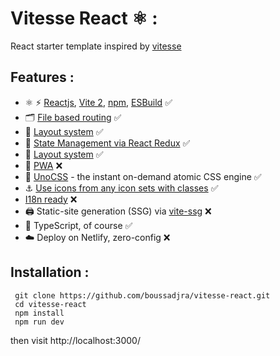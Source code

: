 # Vitesse React ⚛️ :

React starter template inspired by [vitesse](https://github.com/antfu/vitesse)

## Features : 

- ⚛️ ⚡️ [Reactjs](https://github.com/facebook/react), [Vite 2](https://github.com/vitejs/vite), [npm](https://npmjs.com/), [ESBuild](https://github.com/evanw/esbuild) ✅
- 🗂 [File based routing](./src/pages) ✅
- 📑 [Layout system](./src/layouts) ✅
- 🏪 [State Management via React Redux](https://react-redux.js.org/) ✅
- 🧱 [Layout system](./src/layouts) ✅
- 📲 [PWA](https://github.com/antfu/vite-plugin-pwa) ❌
- 🎨 [UnoCSS](https://github.com/antfu/unocss) - the instant on-demand atomic CSS engine ✅
- ⚓ [Use icons from any icon sets with classes](https://github.com/antfu/unocss/tree/main/packages/preset-icons) ✅
- [I18n ready](./locales) ❌
- 🖨 Static-site generation (SSG) via [vite-ssg](https://github.com/antfu/vite-ssg) ❌
- 🦾 TypeScript, of course ✅
- ☁️ Deploy on Netlify, zero-config ❌
  
## Installation : 

     git clone https://github.com/boussadjra/vitesse-react.git
     cd vitesse-react
     npm install
     npm run dev 

then visit http://localhost:3000/
